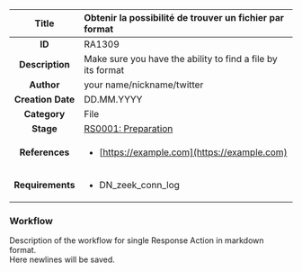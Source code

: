 | Title                       | Obtenir la possibilité de trouver un fichier par format         |
|:---------------------------:|:--------------------|
| **ID**                      | RA1309            |
| **Description**             | Make sure you have the ability to find a file by its format   |
| **Author**                  | your name/nickname/twitter        |
| **Creation Date**           | DD.MM.YYYY |
| **Category**                | File      |
| **Stage**                   |[RS0001: Preparation](../Response_Stages/RS0001.md)| 
| **References** |<ul><li>[https://example.com](https://example.com)</li></ul>|
| **Requirements** |<ul><li>DN_zeek_conn_log</li></ul>|

### Workflow

Description of the workflow for single Response Action in markdown format.      
Here newlines will be saved.
